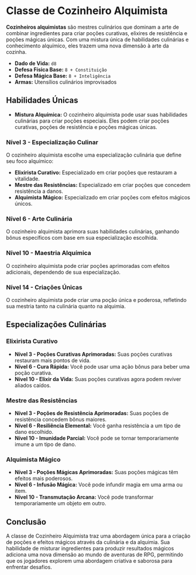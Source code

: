 # Classe de Cozinheiro Alquimista

**Cozinheiros alquimistas** são mestres culinários que dominam a arte de combinar ingredientes para criar poções curativas, elixires de resistência e poções mágicas únicas. Com uma mistura única de habilidades culinárias e conhecimento alquímico, eles trazem uma nova dimensão à arte da cozinha.

- **Dado de Vida:** `d8`
- **Defesa Física Base:** `8 + Constituição`
- **Defesa Mágica Base:** `8 + Inteligência`
- **Armas:** Utensílios culinários improvisados

## Habilidades Únicas
- **Mistura Alquímica:** O cozinheiro alquimista pode usar suas habilidades culinárias para criar poções especiais. Eles podem criar poções curativas, poções de resistência e poções mágicas únicas.

### Nível 3 - Especialização Culinar
O cozinheiro alquimista escolhe uma especialização culinária que define seu foco alquímico:
- **Elixirista Curativo:** Especializado em criar poções que restauram a vitalidade.
- **Mestre das Resistências:** Especializado em criar poções que concedem resistência a danos.
- **Alquimista Mágico:** Especializado em criar poções com efeitos mágicos únicos.

### Nível 6 - Arte Culinária
O cozinheiro alquimista aprimora suas habilidades culinárias, ganhando bônus específicos com base em sua especialização escolhida.

### Nível 10 - Maestria Alquímica
O cozinheiro alquimista pode criar poções aprimoradas com efeitos adicionais, dependendo de sua especialização.

### Nível 14 - Criações Únicas
O cozinheiro alquimista pode criar uma poção única e poderosa, refletindo sua mestria tanto na culinária quanto na alquimia.

## Especializações Culinárias

### Elixirista Curativo
- **Nível 3 - Poções Curativas Aprimoradas:** Suas poções curativas restauram mais pontos de vida.
- **Nível 6 - Cura Rápida:** Você pode usar uma ação bônus para beber uma poção curativa.
- **Nível 10 - Elixir da Vida:** Suas poções curativas agora podem reviver aliados caídos.

### Mestre das Resistências
- **Nível 3 - Poções de Resistência Aprimoradas:** Suas poções de resistência concedem bônus maiores.
- **Nível 6 - Resiliência Elemental:** Você ganha resistência a um tipo de dano escolhido.
- **Nível 10 - Imunidade Parcial:** Você pode se tornar temporariamente imune a um tipo de dano.

### Alquimista Mágico
- **Nível 3 - Poções Mágicas Aprimoradas:** Suas poções mágicas têm efeitos mais poderosos.
- **Nível 6 - Infusão Mágica:** Você pode infundir magia em uma arma ou item.
- **Nível 10 - Transmutação Arcana:** Você pode transformar temporariamente um objeto em outro.

## Conclusão
A classe de Cozinheiro Alquimista traz uma abordagem única para a criação de poções e efeitos mágicos através da culinária e da alquimia. Sua habilidade de misturar ingredientes para produzir resultados mágicos adiciona uma nova dimensão ao mundo de aventuras de RPG, permitindo que os jogadores explorem uma abordagem criativa e saborosa para enfrentar desafios.
